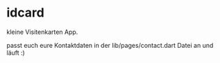 # idcard

kleine Visitenkarten App.

passt euch eure Kontaktdaten in der lib/pages/contact.dart Datei an und läuft :)